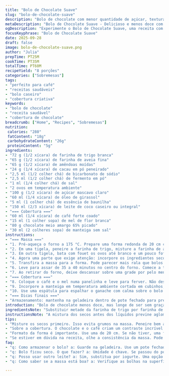```yaml
---
title: "Bolo de Chocolate Suave"
slug: "bolo-de-chocolate-suave"
description: "Bolo de chocolate com menor quantidade de açúcar, textura macia e um toque de amêndoas. Receita adaptada para uso com leite de coco no lugar do leite de manteiga, conferindo umidade e sabor especial, além da farinha de aveia substituindo parte da farinha comum, para uma estrutura mais rústica e saudável. Cobertura de ganache feita com caldo de café adoçado com mel, agregando profundidade e menos doçura, criando um contraste interessante com o amargor do chocolate 65%. Receita prática, com dicas para testar o ponto perfeito e truques para quem não tem forno típico."
metaDescription: "Bolo de Chocolate Suave - Delicioso e menos doce com textura macia e ganache de café"
ogDescription: "Experimente o Bolo de Chocolate Suave, uma receita com menos açúcar e uma cobertura irresistível de ganache de café e mel"
focusKeyphrase: "Bolo de Chocolate Suave"
date: 2025-09-28
draft: false
image: bolo-de-chocolate-suave.png
author: "Julia"
prepTime: PT25M
cookTime: PT35M
totalTime: PT60M
recipeYield: "8 porções"
categories: ["Sobremesas"]
tags:
- "perfeito para café"
- "receitas saudáveis"
- "bolo caseiro"
- "cobertura criativa"
keywords:
- "bolo de chocolate"
- "receita saudável"
- "cobertura de chocolate"
breadcrumb: ["Home", "Recipes", "Sobremesas"]
nutrition: 
 calories: "280"
 fatContent: "18g"
 carbohydrateContent: "26g"
 proteinContent: "5g"
ingredients:
- "72 g (1/2 xícara) de farinha de trigo branca"
- "65 g (1/2 xícara) de farinha de aveia fina"
- "65 g (1/2 xícara) de amêndoas moídas"
- "24 g (1/4 xícara) de cacau em pó peneirado"
- "2,5 ml (1/2 colher chá) de bicarbonato de sódio"
- "2,5 ml (1/2 colher chá) de fermento em pó"
- "1 ml (1/4 colher chá) de sal"
- "2 ovos em temperatura ambiente"
- "100 g (1/2 xícara) de açúcar mascavo claro"
- "60 ml (1/4 xícara) de óleo de girassol"
- "5 ml (1 colher chá) de essência de baunilha"
- "150 ml (2/3 xícara) de leite de coco caseiro ou integral"
- "=== Cobertura ==="
- "60 ml (1/4 xícara) de café forte coado"
- "15 ml (1 colher sopa) de mel de flor branca"
- "80 g chocolate meio amargo 65% picado"
- "30 ml (2 colheres sopa) de manteiga sem sal"
instructions:
- "=== Massa ==="
- "1. Pré-aqueça o forno a 175 °C. Prepare uma forma redonda de 20 cm com manteiga nas bordas, forrando o fundo com papel manteiga para facilitar na hora de desenformar. Experimente bater a forma levemente na bancada para sacar bolhas de ar da manteiga."
- "2. Em uma tigela, peneire a farinha de trigo, misture a farinha de aveia, as amêndoas, o cacau em pó, o bicarbonato, o fermento e o sal. A textura seca fica bem leve, quase arenosa. Reserve para secar essa mistura e evitar gruminhos."
- "3. Em outra tigela, bata com fouet os ovos até branco e um pouco fofo, junto com o açúcar mascavo e o óleo. O açúcar mascavo oferece umidade extra e sabor mais terroso. Misture a essência de baunilha."
- "4. Agora uma parte que exige atenção: incorpore os ingredientes secos aos líquidos em duas partes, intercalando com o leite de coco. É a maneira de evitar que a massa crie grumos ou fique pesada. Misture suavemente, com movimentos envolvendo, não bata para não desenvolver glúten."
- "5. Transfira a massa para a forma. Pode parecer mais rala que bolos tradicionais, mas essa é a consistência correta. Dê uns toquinhos na bancada para nivelar e tirar bolhas de ar."
- "6. Leve para assar de 35 a 40 minutos no centro do forno. Comece a testar o bolo após 30 minutos usando um palito ou garfo fino. Ele deve sair quase limpo, com poucas migalhas úmidas, não molhado de massa crua. Observe o cheiro rico de chocolate e amêndoas, e uma leve casquinha firme que se forma na borda da forma."
- "7. Ao retirar do forno, deixe descansar sobre uma grade por pelo menos 20 minutos. Só então remova o aro da forma e espere até o bolo esfriar completamente para a cobertura."
- "=== Cobertura ==="
- "8. Coloque o café e o mel numa panelinha e leve para ferver. Não desligue imediatamente: assim o mel dissolve totalmente. Retire do fogo e junte o chocolate picado. Espere uns 4 minutos para derreter sem mexer, depois bata com um batedor de arame até que a mistura fique lisinha e brilhante."
- "9. Incorpore a manteiga em temperatura ambiente cortada em cubinhos, mexendo até o creme ficar homogêneo. A cobertura vai engrossar enquanto esfria, fique atento para espalhar antes que firme demais, para um acabamento untuoso e brilhante."
- "10. Use uma espátula para espalhar o ganache com calma sobre o bolo frio. Comece do centro e leve às bordas, para controlar a espessura. Se a cobertura ficar muito líquida, deixe descansar mais alguns minutos. Se estiver muito dura, aqueça rapidamente em banho-maria, mas sem deixar derreter completamente."
- "=== Dicas finais ==="
- "Armazenamento: mantenha na geladeira dentro de pote fechado para preservar o frescor; retire 30 min antes de servir para textura macia. Se não tiver papel manteiga, unte a forma e polvilhe farinha de trigo bem fina para evitar grudar. O leite de coco pode ser substituído por iogurte natural integral para variar a umidade e sabor. Para um toque especial, adicione raspas de laranja ou um pouco de conhaque à massa, combinado com o café da cobertura, fica surpreendente."
introduction: "Bolo de chocolate menos doce, mas longe de ser sem graça. A mistura de amêndoas com cacau cria uma textura rica e envolvente, enquanto a cobertura de chocolate com café e mel equilibra amargor e doçura func. A farinha de aveia adiciona toque rústico e saudável, algo que aprendi com uns bolos antigos da minha avó, que sempre tinham essa crosta fina e sabor complexo. Usar leite de coco no lugar do buttermilk é uma sacada que descobri em viagens, para trazer umidade diferente e sutil doçura natural. Não fica só bolo - vira experiência sensorial, daquele cheiro que invade a casa e faz você fechar os olhos um instante só para sentir."
ingredientsNote: "Substituir metade da farinha de trigo por farinha de aveia deixa o bolo menos pesado e um pouco mais nutritivo. O açúcar mascavo garante umidade e notas caramelizadas que o refinado não traz. O leite de coco pode causar variação na estrutura, esteja observando a textura da massa – se parecer muito densa, ajuste com uma colher extra de leite ou água. Amêndoas em pó oferecem sabor e ajudam na estrutura, mas se não tiver, nozes finamente picadas ou farinha de castanha de caju podem entrar no lugar. O cacau precisa ser peneirado para evitar bolinhas. Se não tiver bicarbonato, um pouco mais de fermento pode funcionar, só cuidado para não criar gosto metálico."
instructionsNote: "A mistura dos secos antes dos líquidos previne aglomeração de ingredientes. Bater demais a massa pode endurecer o bolo por desenvolver o glúten – melhor incorporar com delicadeza. Observar a borda do bolo: quando ela começa a se afastar da forma e a cor escurecer levemente, sinal de que está formando aquela casquinha gostosa que tanto quero. O teste do palito é regra básica, mas os outros sentidos/memórias entraram muito aqui – cheiro, textura ao toque do topo do bolo, som ao bater na lateral da forma (som oco, leve). Ganache feita com café e mel pede cuidados na temperatura: a mistura derrete sem virar óleo, mexe até homogeneizar. Espalhar cobertura precisa de paciência, não tenha pressa para um resultado bonito."
tips:
- "Misture os secos primeiro. Isso evita grumos na massa. Peneire bem a farinha. O cacau é crucial. Sem bolinhas. Se a massa parecer pesada, adicione um pouco mais de leite de coco. Ops, ficou muito densa? Água ajuda. Ferramentas como fouet são ótimas para bater os ovos. Mas não bata demais, queremos leveza."
- "Sobre a cobertura. O chocolate e o café criam um contraste incrível. Se o ganache estiver muito Molhado, deixe esfriar um pouco mais. Isso ajuda a firmar. O mel se dissolve rápido no calor. O chocolate deve ser picado bem fininho para derreter mais fácil. Um pouco de paciência na mistura garante que não fique oleoso."
- "Formato da forma é importante. Use uma de 20 cm. Se não tiver, uma forminha de pão funciona. A ideia é o bolo não vazar. Após desenformar, deixe esfriar bem. Se cortar antes, pode esfarelar. Quero que a casquinha se forme. Verifique a borda do bolo, ela deve estar levemente solta da forma. Um aroma rico é outro sinal."
- "Se estiver em dúvida na receita, olhe a consistência da massa. Pode parecer um pouco mais rala que o normal. Ótimo sinal. Se após 30 minutos de forno, o palito sair limpo, é hora de retirar. Não se esqueça que o aroma é um guia. Se cheirar muito forte de chocolate e amêndoas, pode confiar. Não exagere na temperatura do forno, 175º é ideal."
faq:
- "q: Como armazenar o bolo? a: Guarde na geladeira. Use um pote fechado. Isso ajuda a manter frescor. Retire 30 minutos antes de servir. Você quer que ele volte a ficar macio. Cuidado com o tempo, muito frio resseca."
- "q: Bolo ficou seco. O que fazer? a: Umidade é chave. Se passou do ponto, não tem milagre. Mas um creme ou calda em cima pode ajudar. Prepare um xarope com açúcar e água, umedecer por cima. Com chocolate granulado, fica bom."
- "q: Posso usar outro leite? a: Sim, substitua por iogurte. Uma opção excelente para alterar o gosto. E a textura também é boa. Mas se usar leite desnatado, adicione um pouco mais de gordura. Manteiga também pode ser uma saída."
- "q: Como saber se a massa está boa? a: Verifique as bolhas na superfície. Estão estouradas? Um bom sinal. Mas use o palito, regra básica. Se sair com algumas migalhas, é perfeito. Se muito molhado, volte e asse mais."

---
```

